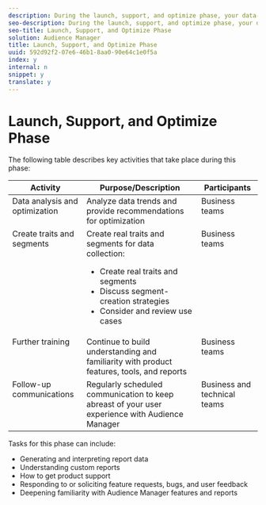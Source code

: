 ```yaml
---
description: During the launch, support, and optimize phase, your data-collection and prototyped implementation moves from development to a live, production environment. We’ll continue training on product familiarization and strategies that can help increase your ROI through data-driven optimization.
seo-description: During the launch, support, and optimize phase, your data-collection and prototyped implementation moves from development to a live, production environment. We’ll continue training on product familiarization and strategies that can help increase your ROI through data-driven optimization.
seo-title: Launch, Support, and Optimize Phase
solution: Audience Manager
title: Launch, Support, and Optimize Phase
uuid: 592d92f2-07e6-46b1-8aa0-90e64c1e0f5a
index: y
internal: n
snippet: y
translate: y
---
```


# Launch, Support, and Optimize Phase

The following table describes key activities that take place during this phase: 



<table id="table_040B9CBED6F04A41B4501DA4B45F5A16"> 
 <thead> 
  <tr> 
   <th colname="col1" class="entry"> Activity </th> 
   <th colname="col2" class="entry"> Purpose/Description </th> 
   <th colname="col3" class="entry"> Participants </th> 
  </tr> 
 </thead>
 <tbody> 
  <tr valign="top"> 
   <td colname="col1"> Data analysis and optimization </td> 
   <td colname="col2"> Analyze data trends and provide recommendations for optimization </td> 
   <td colname="col3"> Business teams </td> 
  </tr> 
  <tr valign="top"> 
   <td colname="col1"> Create traits and segments </td> 
   <td colname="col2">Create real traits and segments for data collection: 
    <ul id="ul_21C7E86A7AF749CD8ECBE129DE2C641A">
     <li id="li_4FCCC879B7A44752A55DEAC2D6434220">Create real traits and segments </li>
     <li id="li_329BBFEAFC99488798F97111FFD69853">Discuss segment-creation strategies </li>
     <li id="li_3F1F2EAFBC544E05B07FDDC452F2FB37">Consider and review use cases </li>
    </ul></td> 
   <td colname="col3"> Business teams </td> 
  </tr> 
  <tr valign="top"> 
   <td colname="col1"> Further training </td> 
   <td colname="col2"> Continue to build understanding and familiarity with product features, tools, and reports </td> 
   <td colname="col3"> Business teams </td> 
  </tr> 
  <tr valign="top"> 
   <td colname="col1"> Follow-up communications </td> 
   <td colname="col2"> Regularly scheduled communication to keep abreast of your user experience with Audience Manager </td> 
   <td colname="col3"> Business and technical teams </td> 
  </tr> 
 </tbody> 
</table>

Tasks for this phase can include: 

* Generating and interpreting report data
* Understanding custom reports
* How to get product support
* Responding to or soliciting feature requests, bugs, and user feedback
* Deepening familiarity with Audience Manager features and reports
